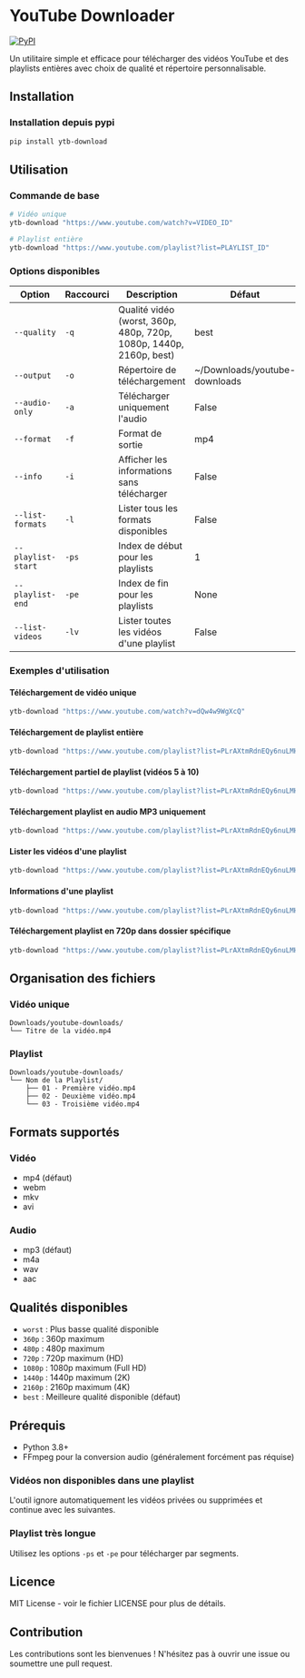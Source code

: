 # YouTube Downloader

[![PyPI](https://img.shields.io/pypi/v/ytb-download?registry_uri=https://pypi.org/simple/)](https://pypi.org/project/ytb-download/)

Un utilitaire simple et efficace pour télécharger des vidéos YouTube et des playlists entières avec choix de qualité et répertoire personnalisable.


## Installation

### Installation depuis pypi

```bash
pip install ytb-download
```

## Utilisation

### Commande de base

```bash
# Vidéo unique
ytb-download "https://www.youtube.com/watch?v=VIDEO_ID"

# Playlist entière
ytb-download "https://www.youtube.com/playlist?list=PLAYLIST_ID"
```

### Options disponibles

| Option | Raccourci | Description | Défaut |
|--------|-----------|-------------|---------|
| `--quality` | `-q` | Qualité vidéo (worst, 360p, 480p, 720p, 1080p, 1440p, 2160p, best) | best |
| `--output` | `-o` | Répertoire de téléchargement | ~/Downloads/youtube-downloads |
| `--audio-only` | `-a` | Télécharger uniquement l'audio | False |
| `--format` | `-f` | Format de sortie | mp4 |
| `--info` | `-i` | Afficher les informations sans télécharger | False |
| `--list-formats` | `-l` | Lister tous les formats disponibles | False |
| `--playlist-start` | `-ps` | Index de début pour les playlists | 1 |
| `--playlist-end` | `-pe` | Index de fin pour les playlists | None |
| `--list-videos` | `-lv` | Lister toutes les vidéos d'une playlist | False |

### Exemples d'utilisation

#### Téléchargement de vidéo unique
```bash
ytb-download "https://www.youtube.com/watch?v=dQw4w9WgXcQ"
```

#### Téléchargement de playlist entière
```bash
ytb-download "https://www.youtube.com/playlist?list=PLrAXtmRdnEQy6nuLMHjMZOz59Oq3KuQEl"
```

#### Téléchargement partiel de playlist (vidéos 5 à 10)
```bash
ytb-download "https://www.youtube.com/playlist?list=PLrAXtmRdnEQy6nuLMHjMZOz59Oq3KuQEl" -ps 5 -pe 10
```

#### Téléchargement playlist en audio MP3 uniquement
```bash
ytb-download "https://www.youtube.com/playlist?list=PLrAXtmRdnEQy6nuLMHjMZOz59Oq3KuQEl" -a -f mp3
```

#### Lister les vidéos d'une playlist
```bash
ytb-download "https://www.youtube.com/playlist?list=PLrAXtmRdnEQy6nuLMHjMZOz59Oq3KuQEl" -lv
```

#### Informations d'une playlist
```bash
ytb-download "https://www.youtube.com/playlist?list=PLrAXtmRdnEQy6nuLMHjMZOz59Oq3KuQEl" -i
```

#### Téléchargement playlist en 720p dans dossier spécifique
```bash
ytb-download "https://www.youtube.com/playlist?list=PLrAXtmRdnEQy6nuLMHjMZOz59Oq3KuQEl" -q 720p -o "C:\Downloads\MaPlaylist"
```

## Organisation des fichiers

### Vidéo unique
```
Downloads/youtube-downloads/
└── Titre de la vidéo.mp4
```

### Playlist
```
Downloads/youtube-downloads/
└── Nom de la Playlist/
    ├── 01 - Première vidéo.mp4
    ├── 02 - Deuxième vidéo.mp4
    └── 03 - Troisième vidéo.mp4
```

## Formats supportés

### Vidéo
- mp4 (défaut)
- webm
- mkv
- avi

### Audio
- mp3 (défaut)
- m4a
- wav
- aac

## Qualités disponibles

- `worst` : Plus basse qualité disponible
- `360p` : 360p maximum
- `480p` : 480p maximum
- `720p` : 720p maximum (HD)
- `1080p` : 1080p maximum (Full HD)
- `1440p` : 1440p maximum (2K)
- `2160p` : 2160p maximum (4K)
- `best` : Meilleure qualité disponible (défaut)

## Prérequis

- Python 3.8+
- FFmpeg pour la conversion audio (généralement forcément pas réquise)

### Vidéos non disponibles dans une playlist
L'outil ignore automatiquement les vidéos privées ou supprimées et continue avec les suivantes.

### Playlist très longue
Utilisez les options `-ps` et `-pe` pour télécharger par segments.

## Licence

MIT License - voir le fichier LICENSE pour plus de détails.

## Contribution

Les contributions sont les bienvenues ! N'hésitez pas à ouvrir une issue ou soumettre une pull request.
